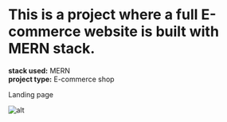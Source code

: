 # This is a project where a full E-commerce website is built with MERN stack.

**stack used:** MERN<br>
**project type:** E-commerce shop<br>

<p> Landing page </p>

![alt](https://drive.google.com/file/d/1lYi3plabVnmdLGkD4vJVjv-SnGuSOwTn/view?usp=sharing)
